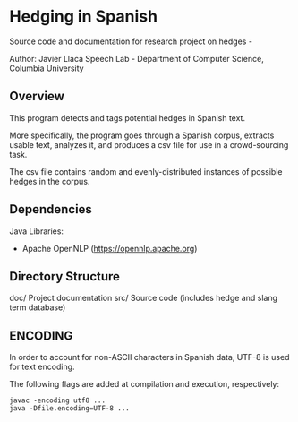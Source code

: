 # Hedging in Spanish

Source code and documentation for research project on hedges -

Author: Javier Llaca
Speech Lab - Department of Computer Science, Columbia University

## Overview

This program detects and tags potential hedges in Spanish text.

More specifically, the program goes through a Spanish corpus,
extracts usable text, analyzes it, and produces a csv file for 
use in a crowd-sourcing task.

The csv file contains random and evenly-distributed instances 
of possible hedges in the corpus.

## Dependencies

Java Libraries:
- Apache OpenNLP (https://opennlp.apache.org)

## Directory Structure

doc/		Project documentation
src/		Source code (includes hedge and slang term database)

## ENCODING

In order to account for non-ASCII characters in Spanish data,
UTF-8 is used for text encoding. 

The following flags are added at compilation and execution, respectively:

```
javac -encoding utf8 ...
java -Dfile.encoding=UTF-8 ...
```
